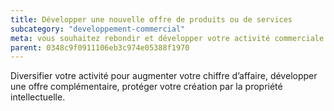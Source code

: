 ```yaml
---
title: Développer une nouvelle offre de produits ou de services
subcategory: "developpement-commercial"
meta: vous souhaitez rebondir et développer votre activité commerciale ?
parent: 0348c9f0911106eb3c974e05388f1970
---
```


Diversifier votre activité pour augmenter votre chiffre d’affaire, développer une offre complémentaire, protéger votre création par la propriété intellectuelle.
